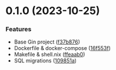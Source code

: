 # 0.1.0 (2023-10-25)


### Features

* Base Gin project ([f37b876](https://github.com/bitroll-team/go-rest-template/commit/f37b8765988750bc977a05df0bdc106f0cf23fdb))
* Dockerfile & docker-compose ([16f553f](https://github.com/bitroll-team/go-rest-template/commit/16f553f32c776120f067d9bafc8fdb8df266cd18))
* Makefile & shell.nix ([ffeaab0](https://github.com/bitroll-team/go-rest-template/commit/ffeaab07c5e5e6f1219e0cb003c2df22f0b2f119))
* SQL migrations ([109851a](https://github.com/bitroll-team/go-rest-template/commit/109851a9051b95cf5e7df488b08775eb6bff9640))



